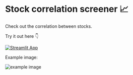 
# Stock correlation screener 📈

Check out the correlation between stocks.

Try it out here 👇

[![Streamlit App](https://static.streamlit.io/badges/streamlit_badge_black_white.svg)](https://levikul09-stockcorr-sl-app-dbnyrt.streamlit.app/)

Example image:

![example image](https://user-images.githubusercontent.com/123877524/216785792-5188f6fe-0ee9-40fe-87e8-a7c01737032b.png)

